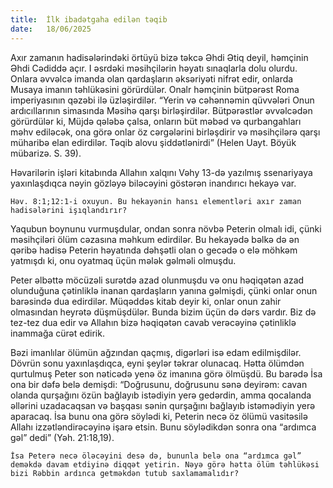 ```yaml
---
title:  İlk ibadətgaha edilən təqib
date:   18/06/2025
---
```


Axır zamanın hadisələrindəki örtüyü bizə təkcə Əhdi Ətiq deyil, həmçinin Əhdi Cədiddə açır. I əsrdəki məsihçilərin həyatı sınaqlarla dolu olurdu. Onlara əvvəlcə imanda olan qardaşların əksəriyəti nifrət edir, onlarda Musaya imanın təhlükəsini görürdülər. Onalr həmçinin bütpərəst Roma imperiyasının qəzəbi ilə üzləşirdilər. “Yerin və cəhənnəmin qüvvələri Onun ardıcıllarının simasında Məsihə qarşı birləşirdilər. Bütpərəstlər əvvəlcədən görürdülər ki, Müjdə qələbə çalsa, onların büt məbəd və qurbangahları məhv ediləcək, ona görə onlar öz cərgələrini birləşdirir və məsihçilərə qarşı müharibə elan edirdilər. Təqib alovu şiddətlənirdi” (Helen Uayt. Böyük mübarizə. S. 39).

Həvarilərin işləri kitabında Allahın xalqını Vəhy 13-də yazılmış ssenariyaya yaxınlaşdıqca nəyin gözləyə biləcəyini göstərən inandırıcı hekayə var.

`Həv. 8:1;12:1-i oxuyun. Bu hekayənin hansı elementləri axır zaman hadisələrini işıqlandırır?`

Yaqubun boynunu vurmuşdular, ondan sonra növbə Peterin olmalı idi, çünki məsihçiləri ölüm cəzasına məhkum edirdilər. Bu hekayədə bəlkə də ən qəribə hadisə Peterin həyatında dəhşətli olan o gecədə o elə möhkəm yatmışdı ki, onu oyatmaq üçün mələk gəlməli olmuşdu.

Peter əlbəttə möcüzəli surətdə azad olunmuşdu və onu həqiqətən azad olunduğuna çətinliklə inanan qardaşların yanına gəlmişdi, çünki onlar onun barəsində dua edirdilər. Müqəddəs kitab deyir ki, onlar onun zahir olmasından heyrətə düşmüşdülər. Bunda bizim üçün də dərs vardır. Biz də tez-tez dua edir və Allahın bizə həqiqətən cavab verəcəyinə çətinliklə inammağa cürət edirik.

Bəzi imanlılar ölümün ağzından qaçmış, digərləri isə edam edilmişdilər. Dövrün sonu yaxınlaşdıqca, eyni şeylər təkrar olunacaq. Hətta ölümdən qurtulmuş Peter son nəticədə yenə öz imanına görə ölmüşdü. Bu barədə İsa ona bir dəfə belə demişdi: “Doğrusunu, doğrusunu sənə deyirəm: cavan olanda qurşağını özün bağlayıb istədiyin yerə gedərdin, amma qocalanda əllərini uzadacaqsan və başqası sənin qurşağını bağlayıb istəmədiyin yerə aparacaq. İsa bunu ona görə söylədi ki, Peterin necə öz ölümü vasitəsilə Allahı izzətləndirəcəyinə işarə etsin. Bunu söylədikdən sonra ona “ardımca gəl” dedi” (Yəh. 21:18,19).

`İsa Peterə necə öləcəyini desə də, bununla belə ona “ardımca gəl” deməkdə davam etdiyinə diqqət yetirin. Nəyə görə hətta ölüm təhlükəsi bizi Rəbbin ardınca getməkdən tutub saxlamamalıdır?`